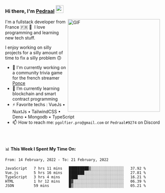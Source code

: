 ### Hi there, I'm <a href="https://pedraal.dev" target="_blank">Pedraal</a> <img src="https://media.giphy.com/media/hvRJCLFzcasrR4ia7z/giphy.gif" width="25px">
<img align="right" alt="GIF" src="https://pedraal.dev/avatar.png" width="300" height="300" />

I'm a fullstack developer from France 🇫🇷 🥖 &nbsp;I love programming and learning new
tech stuff.

I enjoy working on silly projects for a silly amount of time to fix a silly problem 🙃

- 🔭  I'm currently working on a community trivia game for the french streamer <a href="https://twitch.tv/ponce" target="_blank">Ponce</a>
- 🌱 I’m currently learning blockchain and smart contract programming
- ⚡ Favorite techs : VueJs &bull; NuxtJs &bull; TailwindCSS &bull; Deno &bull; Mongodb &bull; TypeScript
- 📫 How to reach me: `pgolfier.pro@gmail.com` or `Pedraal#9274` on Discord

<br>
<br>

📊 **This Week I Spent My Time On:**
<!--START_SECTION:waka-->
```text
From: 14 February, 2022 - To: 21 February, 2022

JavaScript   7 hrs 11 mins   █████████▒░░░░░░░░░░░░░░░   37.92 % 
Vue.js       5 hrs 16 mins   ███████░░░░░░░░░░░░░░░░░░   27.81 % 
TypeScript   3 hrs 4 mins    ████░░░░░░░░░░░░░░░░░░░░░   16.21 % 
HTML         1 hr 12 mins    █▓░░░░░░░░░░░░░░░░░░░░░░░   06.39 % 
JSON         59 mins         █▒░░░░░░░░░░░░░░░░░░░░░░░   05.21 % 
```
<!--END_SECTION:waka-->

